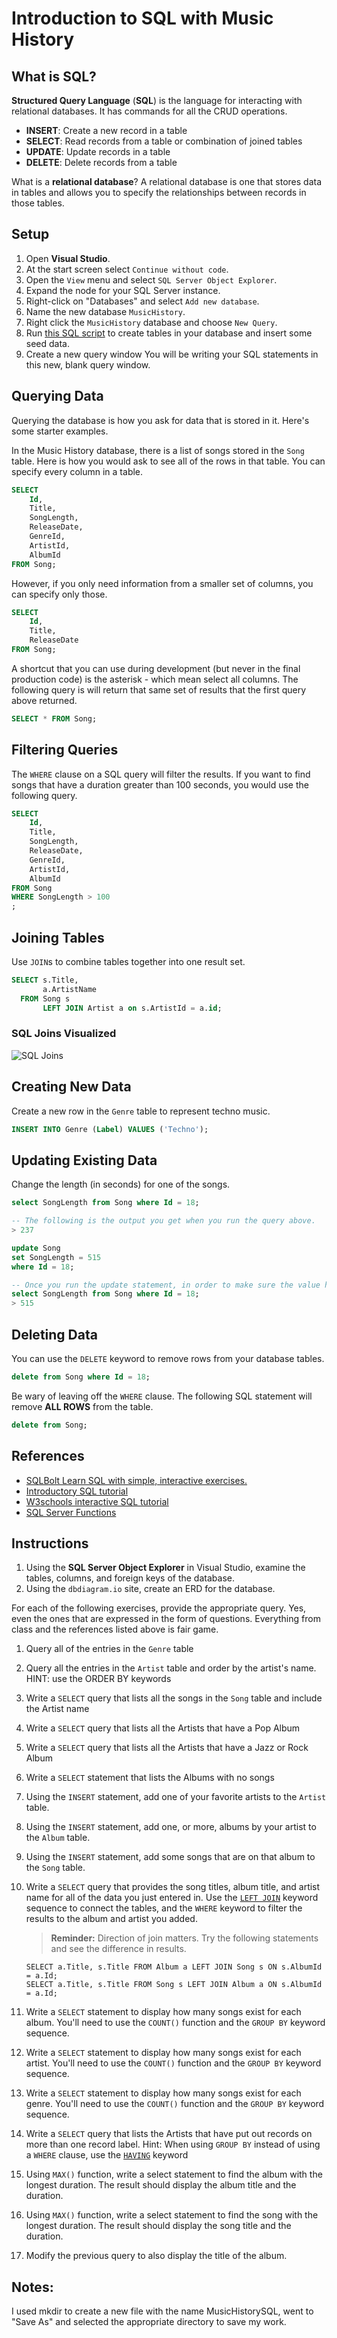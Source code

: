 # Introduction to SQL with Music History

## What is SQL?

**Structured Query Language** (**SQL**) is the language for interacting with relational databases. It has commands for all the CRUD operations.

* **INSERT**: Create a new record in a table
* **SELECT**: Read records from a table or combination of joined tables
* **UPDATE**: Update records in a table
* **DELETE**: Delete records from a table

What is a **relational database**? A relational database is one that stores data in tables and allows you to specify the relationships between records in those tables.

## Setup

1. Open **Visual Studio**.
1. At the start screen select `Continue without code`.
1. Open the `View` menu and select `SQL Server Object Explorer`.
1. Expand the node for your SQL Server instance.
1. Right-click on "Databases" and select `Add new database`.
1. Name the new database `MusicHistory`.
1. Right click the `MusicHistory` database and choose `New Query`.
1. Run [this SQL script](https://github.com/nashville-software-school/bangazon-inc/blob/cohort-43/book-1-orientation/chapters/assets/musichistory.sqlserver.sql) to create tables in your database and insert some seed data.
1. Create a new query window You will be writing your SQL statements in this new, blank query window.

## Querying Data

Querying the database is how you ask for data that is stored in it. Here's some starter examples.

In the Music History database, there is a list of songs stored in the `Song` table. Here is how you would ask to see all of the rows in that table. You can specify every column in a table.

```sql
SELECT
    Id,
    Title,
    SongLength,
    ReleaseDate,
    GenreId,
    ArtistId,
    AlbumId
FROM Song;
```

However, if you only need information from a smaller set of columns, you can specify only those.

```sql
SELECT
    Id,
    Title,
    ReleaseDate
FROM Song;
```

A shortcut that you can use during development (but never in the final production code) is the asterisk - which mean select all columns. The following query is will return that same set of results that the first query above returned.

```sql
SELECT * FROM Song;
```

## Filtering Queries

The `WHERE` clause on a SQL query will filter the results. If you want to find songs that have a duration greater than 100 seconds, you would use the following query.

```sql
SELECT
    Id,
    Title,
    SongLength,
    ReleaseDate,
    GenreId,
    ArtistId,
    AlbumId
FROM Song
WHERE SongLength > 100
;
```

## Joining Tables

Use `JOIN`s to combine tables together into one result set.

```sql
SELECT s.Title,
       a.ArtistName
  FROM Song s
       LEFT JOIN Artist a on s.ArtistId = a.id;
```

### SQL Joins Visualized
![SQL Joins](https://imgur.com/936b8b5c-5822-4a3b-a59f-5479bea62369)

## Creating New Data

Create a new row in the `Genre` table to represent techno music.

```sql
INSERT INTO Genre (Label) VALUES ('Techno');
```

## Updating Existing Data

Change the length (in seconds) for one of the songs.

```sql
select SongLength from Song where Id = 18;

-- The following is the output you get when you run the query above.
> 237

update Song
set SongLength = 515
where Id = 18;

-- Once you run the update statement, in order to make sure the value has changed, we run the select query again.
select SongLength from Song where Id = 18;
> 515
```

## Deleting Data

You can use the `DELETE` keyword to remove rows from your database tables.

```sql
delete from Song where Id = 18;
```

Be wary of leaving off the `WHERE` clause. The following SQL statement will remove **ALL ROWS** from the table.

```sql
delete from Song;
```



## References

* [SQLBolt Learn SQL with simple, interactive exercises.](https://sqlbolt.com/)
* [Introductory SQL tutorial](http://www.sqlcourse.com/)
* [W3schools interactive SQL tutorial](https://www.w3schools.com/sql/sql_intro.asp)
* [SQL Server Functions](https://www.w3schools.com/sqL/sql_ref_sqlserver.asp)

## Instructions

1. Using the **SQL Server Object Explorer** in Visual Studio, examine the tables, columns, and foreign keys of the database.
1. Using the `dbdiagram.io` site, create an ERD for the database.

For each of the following exercises, provide the appropriate query. Yes, even the ones that are expressed in the form of questions. Everything from class and the references listed above is fair game.

1. Query all of the entries in the `Genre` table
1. Query all the entries in the `Artist` table and order by the artist's name. HINT: use the ORDER BY keywords
1. Write a `SELECT` query that lists all the songs in the `Song` table and include the Artist name
1. Write a `SELECT` query that lists all the Artists that have a Pop Album
1. Write a `SELECT` query that lists all the Artists that have a Jazz or Rock Album
1. Write a `SELECT` statement that lists the Albums with no songs
1. Using the `INSERT` statement, add one of your favorite artists to the `Artist` table.
1. Using the `INSERT` statement, add one, or more, albums by your artist to the `Album` table.
1. Using the `INSERT` statement, add some songs that are on that album to the `Song` table.
1. Write a `SELECT` query that provides the song titles, album title, and artist name for all of the data you just entered in. Use the [`LEFT JOIN`](https://www.tutorialspoint.com/sql/sql-using-joins.htm) keyword sequence to connect the tables, and the `WHERE` keyword to filter the results to the album and artist you added.
    > **Reminder:** Direction of join matters. Try the following statements and see the difference in results.

    ```
    SELECT a.Title, s.Title FROM Album a LEFT JOIN Song s ON s.AlbumId = a.Id;
    SELECT a.Title, s.Title FROM Song s LEFT JOIN Album a ON s.AlbumId = a.Id;
    ```
1. Write a `SELECT` statement to display how many songs exist for each album. You'll need to use the `COUNT()` function and the `GROUP BY` keyword sequence.
1. Write a `SELECT` statement to display how many songs exist for each artist. You'll need to use the `COUNT()` function and the `GROUP BY` keyword sequence.
1. Write a `SELECT` statement to display how many songs exist for each genre. You'll need to use the `COUNT()` function and the `GROUP BY` keyword sequence.
1. Write a `SELECT` query that lists the Artists that have put out records on more than one record label. Hint: When using `GROUP BY` instead of using a `WHERE` clause, use the [`HAVING`](https://www.tutorialspoint.com/sql/sql-having-clause.htm) keyword
1. Using `MAX()` function, write a select statement to find the album with the longest duration. The result should display the album title and the duration.
1. Using `MAX()` function, write a select statement to find the song with the longest duration. The result should display the song title and the duration.
1. Modify the previous query to also display the title of the album. 

## Notes: 
I used mkdir to create a new file with the name MusicHistorySQL, went to "Save As" and selected the appropriate directory to save my work.
